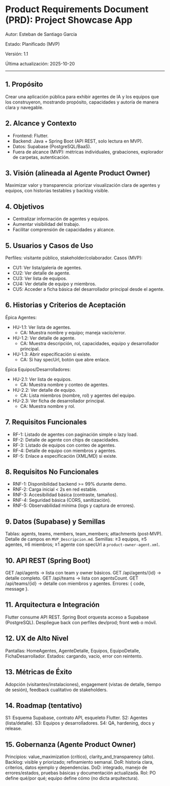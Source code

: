 # Product Requirements Document (PRD): Project Showcase App

Autor: Esteban de Santiago García

Estado: Planificado (MVP)

Versión: 1.1

Última actualización: 2025-10-20

---

## 1. Propósito
Crear una aplicación pública para exhibir agentes de IA y los equipos que los construyeron, mostrando propósito, capacidades y autoría de manera clara y navegable.

## 2. Alcance y Contexto
- Frontend: Flutter.
- Backend: Java + Spring Boot (API REST, solo lectura en MVP).
- Datos: Supabase (PostgreSQL/BaaS).
- Fuera de alcance (MVP): métricas individuales, grabaciones, explorador de carpetas, autenticación.

## 3. Visión (alineada al Agente Product Owner)
Maximizar valor y transparencia: priorizar visualización clara de agentes y equipos, con historias testables y backlog visible.

## 4. Objetivos
- Centralizar información de agentes y equipos.
- Aumentar visibilidad del trabajo.
- Facilitar comprensión de capacidades y alcance.

## 5. Usuarios y Casos de Uso
Perfiles: visitante público, stakeholder/colaborador.
Casos (MVP):
- CU1: Ver lista/galería de agentes.
- CU2: Ver detalle de agente.
- CU3: Ver lista de equipos.
- CU4: Ver detalle de equipo y miembros.
- CU5: Acceder a ficha básica del desarrollador principal desde el agente.

## 6. Historias y Criterios de Aceptación
Épica Agentes:
- HU-1.1: Ver lista de agentes.
  - CA: Muestra nombre y equipo; maneja vacío/error.
- HU-1.2: Ver detalle de agente.
  - CA: Muestra descripción, rol, capacidades, equipo y desarrollador principal.
- HU-1.3: Abrir especificación si existe.
  - CA: Si hay specUrl, botón que abre enlace.

Épica Equipos/Desarrolladores:
- HU-2.1: Ver lista de equipos.
  - CA: Muestra nombre y conteo de agentes.
- HU-2.2: Ver detalle de equipo.
  - CA: Lista miembros (nombre, rol) y agentes del equipo.
- HU-2.3: Ver ficha de desarrollador principal.
  - CA: Muestra nombre y rol.

## 7. Requisitos Funcionales
- RF-1: Listado de agentes con paginación simple o lazy load.
- RF-2: Detalle de agente con chips de capacidades.
- RF-3: Listado de equipos con conteo de agentes.
- RF-4: Detalle de equipo con miembros y agentes.
- RF-5: Enlace a especificación (XML/MD) si existe.

## 8. Requisitos No Funcionales
- RNF-1: Disponibilidad backend >= 99% durante demo.
- RNF-2: Carga inicial < 2s en red estable.
- RNF-3: Accesibilidad básica (contraste, tamaños).
- RNF-4: Seguridad básica (CORS, sanitización).
- RNF-5: Observabilidad mínima (logs y captura de errores).

## 9. Datos (Supabase) y Semillas
Tablas: agents, teams, members, team_members; attachments (post‑MVP). Detalle de campos en `MVP_Descripcion.md`.
Semillas: ≥3 equipos, ≥5 agentes, ≥6 miembros; ≥1 agente con specUrl a `product-owner-agent.xml`.

## 10. API REST (Spring Boot)
GET /api/agents → lista con team y owner básicos.
GET /api/agents/{id} → detalle completo.
GET /api/teams → lista con agentsCount.
GET /api/teams/{id} → detalle con miembros y agentes.
Errores: { code, message }.

## 11. Arquitectura e Integración
Flutter consume API REST. Spring Boot orquesta acceso a Supabase (PostgreSQL). Despliegue back con perfiles dev/prod; front web o móvil.

## 12. UX de Alto Nivel
Pantallas: HomeAgentes, AgenteDetalle, Equipos, EquipoDetalle, FichaDesarrollador. Estados: cargando, vacío, error con reintento.

## 13. Métricas de Éxito
Adopción (visitantes/instalaciones), engagement (vistas de detalle, tiempo de sesión), feedback cualitativo de stakeholders.

## 14. Roadmap (tentativo)
S1: Esquema Supabase, contrato API, esqueleto Flutter.
S2: Agentes (lista/detalle).
S3: Equipos y desarrolladores.
S4: QA, hardening, docs y release.

## 15. Gobernanza (Agente Product Owner)
Principios: value_maximization (crítico), clarity_and_transparency (alto).
Backlog: visible y priorizado; refinamiento semanal.
DoR: historia clara, criterios, datos ejemplo y dependencias.
DoD: integrado, manejo de errores/estados, pruebas básicas y documentación actualizada.
Rol: PO define qué/por qué; equipo define cómo (no dicta arquitectura).
